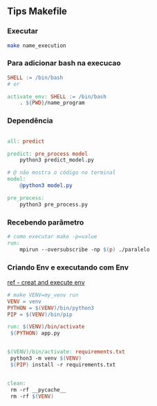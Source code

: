## Tips Makefile

### Executar
```sh
make name_execution
```

### Para adicionar bash na execucao
```makefile
SHELL := /bin/bash
# or

activate_env: SHELL := /bin/bash
	. ${PWD}/name_program
```


### Dependência
```makefile

all: predict

predict: pre_process model
	python3 predict_model.py

# @ não mostra o código no terminal
model: 
    @python3 model.py

pre_process:
    python3 pre_process.py
```


### Recebendo parâmetro
```makefile
# como executar make -p=value
run:    
    mpirun --oversubscribe -np $(p) ./paralelo
```


### Criando Env e executando com Env
[ref - creat and execute env](https://earthly.dev/blog/python-makefile/)
```makefile
# make VENV=my_venv run
VENV = venv
PYTHON = $(VENV)/bin/python3
PIP = $(VENV)/bin/pip

run: $(VENV)/bin/activate
 $(PYTHON) app.py


$(VENV)/bin/activate: requirements.txt
 python3 -m venv $(VENV)
 $(PIP) install -r requirements.txt


clean:
 rm -rf __pycache__
 rm -rf $(VENV)
```